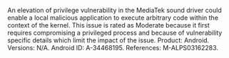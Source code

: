 An elevation of privilege vulnerability in the MediaTek sound driver could enable a local malicious application to execute arbitrary code within the context of the kernel. This issue is rated as Moderate because it first requires compromising a privileged process and because of vulnerability specific details which limit the impact of the issue. Product: Android. Versions: N/A. Android ID: A-34468195. References: M-ALPS03162283.